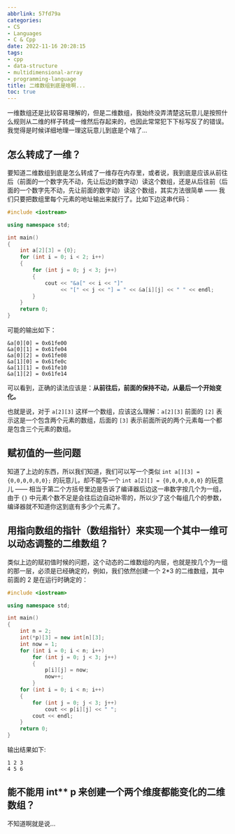 ```yaml
---
abbrlink: 57fd79a
categories:
- CS
- Languages
- C & Cpp
date: 2022-11-16 20:28:15
tags:
- cpp
- data-structure
- multidimensional-array
- programming-language
title: 二维数组到底是啥啊...
toc: true
---
```


一维数组还是比较容易理解的，但是二维数组，我始终没弄清楚这玩意儿是按照什么规则从二维的样子转成一维然后存起来的，也因此常常犯下下标写反了的错误。我觉得是时候详细地理一理这玩意儿到底是个啥了...

<!--more-->

## 怎么转成了一维？

要知道二维数组到底是怎么转成了一维存在内存里，或者说，我到底是应该从前往后（前面的一个数字先不动，先让后边的数字动）读这个数组，还是从后往前（后面的一个数字先不动，先让前面的数字动）读这个数组，其实方法很简单 —— 我们只要把数组里每个元素的地址输出来就行了。比如下边这串代码：

```c++
#include <iostream>

using namespace std;

int main()
{
    int a[2][3] = {0};
    for (int i = 0; i < 2; i++)
    {
        for (int j = 0; j < 3; j++)
        {
            cout << "&a[" << i << "]"
                 << "[" << j << "] = " << &a[i][j] << " " << endl;
        }
    }
    return 0;
}
```

可能的输出如下：

```text
&a[0][0] = 0x61fe00
&a[0][1] = 0x61fe04
&a[0][2] = 0x61fe08
&a[1][0] = 0x61fe0c
&a[1][1] = 0x61fe10
&a[1][2] = 0x61fe14
```

可以看到，正确的读法应该是：**从前往后，前面的保持不动，从最后一个开始变化。**

也就是说，对于 `a[2][3]` 这样一个数组，应该这么理解：`a[2][3]` 前面的 `[2]` 表示这是一个包含两个元素的数组，后面的 `[3]` 表示前面所说的两个元素每一个都是包含三个元素的数组。

## 赋初值的一些问题

知道了上边的东西，所以我们知道，我们可以写一个类似 `int a[][3] = {0,0,0,0,0,0};` 的玩意儿，却不能写一个 `int a[2][] = {0,0,0,0,0,0}` 的玩意儿 —— 相当于第二个方括号里边是告诉了编译器后边这一串数字按几个为一组，由于 `{}` 中元素个数不足是会往后边自动补零的，所以少了这个每组几个的参数，编译器就不知道你这到底有多少个元素了。

## 用指向数组的指针（数组指针）来实现一个其中一维可以动态调整的二维数组？

类似上边的赋初值时候的问题，这个动态的二维数组的内层，也就是按几个为一组的那一层，必须是已经确定的，例如，我们依然创建一个 2\*3 的二维数组，其中前面的 2 是在运行时确定的：

```c++
#include <iostream>

using namespace std;

int main()
{
    int n = 2;
    int(*p)[3] = new int[n][3];
    int now = 1;
    for (int i = 0; i < n; i++)
        for (int j = 0; j < 3; j++)
        {
            p[i][j] = now;
            now++;
        }
    for (int i = 0; i < n; i++)
    {
        for (int j = 0; j < 3; j++)
            cout << p[i][j] << " ";
        cout << endl;
    }
    return 0;
}
```

输出结果如下:

```text
1 2 3
4 5 6
```

## 能不能用 int\*\* p 来创建一个两个维度都能变化的二维数组？

不知道啊就是说...
